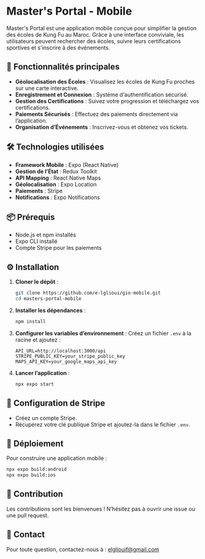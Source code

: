 # Master's Portal - Mobile

Master's Portal est une application mobile conçue pour simplifier la gestion des écoles de Kung Fu au Maroc. Grâce à une interface conviviale, les utilisateurs peuvent rechercher des écoles, suivre leurs certifications sportives et s'inscrire à des événements.

## 🚀 Fonctionnalités principales

- **Géolocalisation des Écoles** : Visualisez les écoles de Kung Fu proches sur une carte interactive.
- **Enregistrement et Connexion** : Système d'authentification sécurisé.
- **Gestion des Certifications** : Suivez votre progression et téléchargez vos certifications.
- **Paiements Sécurisés** : Effectuez des paiements directement via l’application.
- **Organisation d’Événements** : Inscrivez-vous et obtenez vos tickets.

## 🛠️ Technologies utilisées

- **Framework Mobile** : Expo (React Native)
- **Gestion de l’État** : Redux Toolkit
- **API Mapping** : React Native Maps
- **Géolocalisation** : Expo Location
- **Paiements** : Stripe
- **Notifications** : Expo Notifications

## 📦 Prérequis

- Node.js et npm installés
- Expo CLI installé
- Compte Stripe pour les paiements

## ⚙️ Installation

1. **Cloner le dépôt** :
    ```bash
    git clone https://github.com/e-lglioui/gio-mobile.git
    cd masters-portal-mobile
    ```
2. **Installer les dépendances** :
    ```bash
    npm install
    ```
3. **Configurer les variables d’environnement** :
    Créez un fichier `.env` à la racine et ajoutez :
    ```env
    API_URL=http://localhost:3000/api
    STRIPE_PUBLIC_KEY=your_stripe_public_key
    MAPS_API_KEY=your_google_maps_api_key
    ```
4. **Lancer l’application** :
    ```bash
    npx expo start
    ```

## 📧 Configuration de Stripe

- Créez un compte Stripe.
- Récupérez votre clé publique Stripe et ajoutez-la dans le fichier `.env`.

## 🚀 Déploiement

Pour construire une application mobile :
```bash
npx expo build:android
npx expo build:ios
```

## 📝 Contribution

Les contributions sont les bienvenues ! N’hésitez pas à ouvrir une issue ou une pull request.

## 📧 Contact

Pour toute question, contactez-nous à : elgliouif@gmail.com




